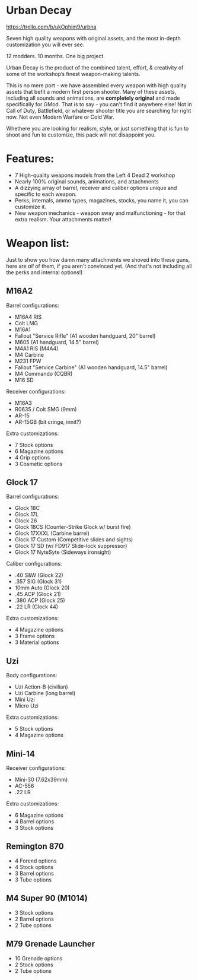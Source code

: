 # Urban Decay
https://trello.com/b/ukOphim9/urbna

Seven high quality weapons with original assets, and the most in-depth customization you will ever see.

12 modders. 10 months. One big project.

Urban Decay is the product of the combined talent, effort, & creativity of some of the workshop’s finest weapon-making talents.

This is no mere port - we have assembled every weapon with high quality assets that befit a modern first person shooter. Many of these assets, including all sounds and animations, are **completely original** and made specifically for GMod. That is to say - you can't find it anywhere else! Not in Call of Duty, Battlefield, or whatever shooter title you are searching for right now. Not even Modern Warfare or Cold War.

Whethere you are looking for realism, style, or just something that is fun to shoot and fun to customize, this pack will not disappoint you.

# Features:
- 7 High-quality weapons models from the Left 4 Dead 2 workshop
- Nearly 100% original sounds, animations, and attachments
- A dizzying array of barrel, receiver and caliber options unique and specific to each weapon.
- Perks, internals, ammo types, magazines, stocks, you name it, you can customize it.
- New weapon mechanics - weapon sway and malfunctioning - for that extra realism. Your attachments matter!

# Weapon list:
Just to show you how damn many attachments we shoved into these guns, here are *all* of them, if you aren't convinced yet. (And that's not including all the perks and internal options!)

## M16A2
Barrel configurations:
- M16A4 RIS
- Colt LMG
- M16A1
- Fallout "Service Rifle" (A1 wooden handguard, 20" barrel)
- M605 (A1 handguard, 14.5" barrel)
- M4A1 RIS (M4A4)
- M4 Carbine
- M231 FPW
- Fallout "Service Carbine" (A1 wooden handguard, 14.5" barrel)
- M4 Commando (CQBR)
- M16 SD

Receiver configurations:
- M16A3
- R0635 / Colt SMG (9mm)
- AR-15
- AR-15GB (bit cringe, innit?)

Extra customizations:
- 7 Stock options
- 6 Magazine options
- 4 Grip options
- 3 Cosmetic options

## Glock 17
Barrel configurations:
- Glock 18C
- Glock 17L
- Glock 26
- Glock 18CS (Counter-Strike Glock w/ burst fire)
- Glock 17XXXL (Carbine barrel)
- Glock 17 Custom (Competitive slides and sights)
- Glock 17 SD (w/ FD917 Slide-lock suppressor)
- Glock 17 NyteSyte (Sideways ironsight)

Caliber configurations:
- .40 S&W (Glock 22)
- .357 SIG (Glock 31)
- 10mm Auto (Glock 20)
- .45 ACP (Glock 21)
- .380 ACP (Glock 25)
- .22 LR (Glock 44)

Extra customizations:
- 4 Magazine options
- 3 Frame options
- 3 Material options

## Uzi
Body configurations:
- Uzi Action-B (civilian)
- Uzi Carbine (long barrel)
- Mini Uzi
- Micro Uzi

Extra customizations:
- 5 Stock options
- 4 Magazine options

## Mini-14
Receiver configurations:
- Mini-30 (7.62x39mm)
- AC-556
- .22 LR

Extra customizations:
- 6 Magazine options
- 4 Barrel options
- 3 Stock options

## Remington 870
- 4 Forend options
- 4 Stock options
- 3 Barrel options
- 3 Tube options

## M4 Super 90 (M1014)
- 3 Stock options
- 2 Barrel options
- 2 Tube options

## M79 Grenade Launcher
- 10 Grenade options
- 2 Stock options
- 2 Tube options
